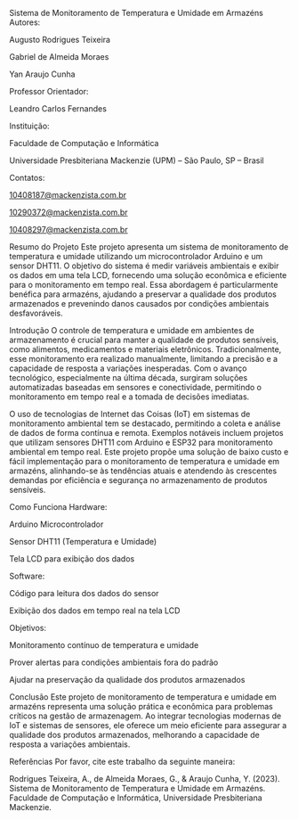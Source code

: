 Sistema de Monitoramento de Temperatura e Umidade em Armazéns
Autores:

Augusto Rodrigues Teixeira

Gabriel de Almeida Moraes

Yan Araujo Cunha

Professor Orientador:

Leandro Carlos Fernandes

Instituição:

Faculdade de Computação e Informática

Universidade Presbiteriana Mackenzie (UPM) – São Paulo, SP – Brasil

Contatos:

10408187@mackenzista.com.br

10290372@mackenzista.com.br

10408297@mackenzista.com.br

Resumo do Projeto
Este projeto apresenta um sistema de monitoramento de temperatura e umidade utilizando um microcontrolador Arduino e um sensor DHT11. O objetivo do sistema é medir variáveis ambientais e exibir os dados em uma tela LCD, fornecendo uma solução econômica e eficiente para o monitoramento em tempo real. Essa abordagem é particularmente benéfica para armazéns, ajudando a preservar a qualidade dos produtos armazenados e prevenindo danos causados por condições ambientais desfavoráveis.

Introdução
O controle de temperatura e umidade em ambientes de armazenamento é crucial para manter a qualidade de produtos sensíveis, como alimentos, medicamentos e materiais eletrônicos. Tradicionalmente, esse monitoramento era realizado manualmente, limitando a precisão e a capacidade de resposta a variações inesperadas. Com o avanço tecnológico, especialmente na última década, surgiram soluções automatizadas baseadas em sensores e conectividade, permitindo o monitoramento em tempo real e a tomada de decisões imediatas.

O uso de tecnologias de Internet das Coisas (IoT) em sistemas de monitoramento ambiental tem se destacado, permitindo a coleta e análise de dados de forma contínua e remota. Exemplos notáveis incluem projetos que utilizam sensores DHT11 com Arduino e ESP32 para monitoramento ambiental em tempo real. Este projeto propõe uma solução de baixo custo e fácil implementação para o monitoramento de temperatura e umidade em armazéns, alinhando-se às tendências atuais e atendendo às crescentes demandas por eficiência e segurança no armazenamento de produtos sensíveis.

Como Funciona
Hardware:

Arduino Microcontrolador

Sensor DHT11 (Temperatura e Umidade)

Tela LCD para exibição dos dados

Software:

Código para leitura dos dados do sensor

Exibição dos dados em tempo real na tela LCD

Objetivos:

Monitoramento contínuo de temperatura e umidade

Prover alertas para condições ambientais fora do padrão

Ajudar na preservação da qualidade dos produtos armazenados

Conclusão
Este projeto de monitoramento de temperatura e umidade em armazéns representa uma solução prática e econômica para problemas críticos na gestão de armazenagem. Ao integrar tecnologias modernas de IoT e sistemas de sensores, ele oferece um meio eficiente para assegurar a qualidade dos produtos armazenados, melhorando a capacidade de resposta a variações ambientais.

Referências
Por favor, cite este trabalho da seguinte maneira:

Rodrigues Teixeira, A., de Almeida Moraes, G., & Araujo Cunha, Y. (2023). Sistema de Monitoramento de Temperatura e Umidade em Armazéns. Faculdade de Computação e Informática, Universidade Presbiteriana Mackenzie.
